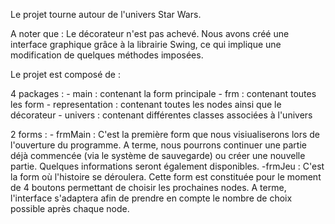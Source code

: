 Le projet tourne autour de l'univers Star Wars.

A noter que :
Le décorateur n'est pas achevé.
Nous avons créé une interface graphique grâce à la librairie Swing, ce qui implique une modification de quelques méthodes imposées.



Le projet est composé de :

4 packages :
    - main : contenant la form principale
    - frm : contenant toutes les form
    - representation : contenant toutes les nodes ainsi que le décorateur
    - univers : contenant différentes classes associées à l'univers

2 forms :
    - frmMain : C'est la première form que nous visiualiserons lors de l'ouverture du programme. A terme, nous pourrons continuer une partie déjà commencée (via le système de sauvegarde) ou créer une nouvelle partie. Quelques informations seront également disponibles.
    -frmJeu : C'est la form où l'histoire se déroulera. Cette form est constituée pour le moment de 4 boutons permettant de choisir les prochaines nodes. A terme, l'interface s'adaptera afin de prendre en compte le nombre de choix possible après chaque node.